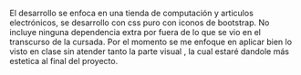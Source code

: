 El desarrollo se enfoca en una tienda de computación y articulos electrónicos, se desarrollo con css puro con iconos de bootstrap. No incluye ninguna dependencia extra por fuera de lo que se vio en el transcurso de la cursada. Por el momento se me enfoque en aplicar bien lo visto en clase sin atender tanto la parte visual , la cual estaré dandole más estetica al final del proyecto. 